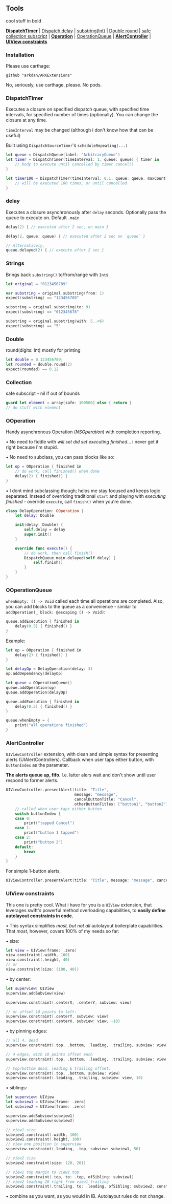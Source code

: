 ## Tools

cool stuff in bold

[**DispatchTimer**](https://github.com/arkdan/ARKExtensions#dispatchtimer) | [Dispatch delay](https://github.com/arkdan/ARKExtensions#delay) | [substring(Int)](https://github.com/arkdan/ARKExtensions#strings) | [Double round](https://github.com/arkdan/ARKExtensions#double) | [safe collection subscript](https://github.com/arkdan/ARKExtensions#collection) | [**Operation**](https://github.com/arkdan/ARKExtensions#ooperation) | [OperationQueue](https://github.com/arkdan/ARKExtensions#ooperationqueue) | [**AlertController**](https://github.com/arkdan/ARKExtensions#alertcontroller) | [**UIView constraints**](https://github.com/arkdan/ARKExtensions#uiview-constraints)

### Installation
Please use carthage:
```
github "arkdan/ARKExtensions"
```
No, seriously, use carthage, please. No pods.

### DispatchTimer

Executes a closure on specified dispatch queue, with specified time intervals, for specified number of times (optionally).
You can change the closure at any time.

`timeInterval` may be changed (although i don't know how that can be useful)


Built using `DispatchSourceTimer`'s `scheduleRepeating(...)`

```swift
let queue = DispatchQueue(label: "ArbitraryQueue")
let timer = DispatchTimer(timeInterval: 1, queue: queue) { timer in
    // body to execute until cancelled by timer.cancel()
}

let timer100 = DispatchTimer(timeInterval: 0.1, queue: queue, maxCount: 100) { timer in
    // will be executed 100 times, or until cancelled
}
```

### delay

Executes a closure asynchronously after `delay` seconds. Optionally pass the queue to execute on. Default `.main`

```swift
delay(2) { // executed after 2 sec, on main }

delay(2, queue: queue) { // executed after 2 sec on `queue` }

// Alternatively,
queue.delayed(2) { // execute after 2 sec }
```

### Strings

Brings back `substring()` to/from/range with `Int`s

```swift
let original = "0123456789"

var substring = original.substring(from: 1)
expect(substring) == "123456789"

substring = original.substring(to: 9)
expect(substring) == "012345678"

substring = original.substring(with: 5..<6)
expect(substring) == "5"
```

### Double
round(digits: Int) mostly for printing
```swift
let double = 0.123456789;
let rounded = double.round(2)
expect(rounded) == 0.12
```
### Collection
safe subscript - nil if out of bounds
```swift
guard let element = array[safe: 100500] else { return }
// do stuff with element
```

### OOperation

Handy asynchronous Operation (*NSOperation*) with completion reporting.

• No need to fiddle with *will set did set executing finished*... i never get it right because i'm stupid.

• No need to subclass, you can pass blocks like so:

```swift
let op = OOperation { finished in
    // do work; call finished() when done
    delay(2) { finished() }
}
```

• I dont mind subclassing though; helps me stay focused and keeps logic separated. Instead of overriding traditional `start` and playing with *executing finished* - override `execute`, call `finish()` when you're done.

```swift
class DelayOperation: OOperation {
    let delay: Double

    init(delay: Double) {
        self.delay = delay
        super.init()
    }

    override func execute() {
        // do work, then call finish()
        DispatchQueue.main.delayed(self.delay) {
            self.finish()
        }
    }
}
```

### OOperationQueue

`whenEmpty: () -> Void` called each time all operations are completed. Also, you can add blocks to the queue as a convenience - similar to `addOperation(_ block: @escaping () -> Void)`:

```swift
queue.addExecution { finished in
    delay(0.5) { finished() }
}
```

Example:

```swift
let op = OOperation { finished in
    delay(2) { finished() }
}

let delayOp = DelayOperation(delay: 3)
op.addDependency(delayOp)

let queue = OOperationQueue()
queue.addOperation(op)
queue.addOperation(delayOp)

queue.addExecution { finished in
    delay(0.5) { finished() }
}

queue.whenEmpty = {
    print("all operations finished")
}
```

### AlertController
`UIViewController` extension, with clean and simple syntax for presenting alerts (UIAlertControllers). Callback when user taps either button, with `buttonIndex` as the parameter.

**The alerts queue up, fifo**. I.e. latter alers wait and don't show until user respond to former alerts.

```swift
UIViewController.presentAlert(title: "Title",
                              message: "message",
                              cancelButtonTitle: "Cancel",
                              otherButtonTitles: ["button1", "button2"]) { (buttonIndex) in
    // called when user taps either button
    switch buttonIndex {
    case 0:
        print("tapped Cancel")
    case 1:
        print("button 1 tapped")
    case 2:
        print("button 2")
    default:
        break
    }
}
```

For simple 1-button alerts,

```swift
UIViewController.presentAlert(title: "Title", message: "message", cancelButtonTitle: "OK")
```


### UIView constraints

This one is pretty cool. What i have for you is a `UIView` extension, that leverages swift's powerful method overloading capabilities, to **easily define autolayout constraints in code.**

• This syntax simplifies *most, but not all* autolayout boilerplate capabilities. That *most*, however, covers 100% of my needs so far:

• size:

```swift
let view = UIView(frame: .zero)
view.constraint(.width, 100)
view.constraint(.height, 40)
// or
view.constraint(size: (100, 40))
```

• by center:

```swift
let superview: UIView
superview.addSubview(view)

superview.constraint(.centerX, .centerY, subview: view)

// or offset 10 points to left:
superview.constraint(.centerY, subview: view)
superview.constraint(.centerX, subview: view, -10)
```

• by pinning edges:

```swift
// all 4, dead
superview.constraint(.top, .bottom, .leading, .trailing, subview: view)

// 4 edges, with 10 points offset each
superview.constraint(.top, .bottom, .leading, .trailing, subview: view, 10)

// top/bottom dead, leading & trailing offset:
superview.constraint(.top, .bottom, subview: view)
superview.constraint(.leading, .trailing, subview: view, 10)
```

• siblings:

```swift
let superview: UIView
let subview1 = UIView(frame: .zero)
let subview2 = UIView(frame: .zero)

superview.addSubview(subview1)
superview.addSubview(subview2)

// view1 size
subview1.constraint(.width, 100)
subview1.constraint(.height, 100)
// view one position in superview
superview.constraint(.leading, .top, subview: subview1, 50)

// view2 size
subview2.constraint(size: (20, 20))

// view2 top margin to view1 top
subview2.constraint(.top, to: .top, ofSibling: subview1)
// view2 leading 20 right from view1 trailing
subview1.constraint(.trailing, to: .leading, ofSibling: subview2, constant: 20)
```

• combine as you want, as you would in IB. Autolayout rules do not change.

